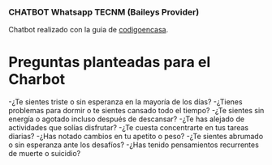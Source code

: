 ### CHATBOT Whatsapp TECNM (Baileys Provider)

Chatbot realizado con la guia de  [codigoencasa](https://app.codigoencasa.com/courses/curso-chatbot-whatsapp).


# Preguntas planteadas para el Charbot
-¿Te sientes triste o sin esperanza en la mayoría de los días?
-¿Tienes problemas para dormir o te sientes cansado todo el tiempo?
-¿Te sientes sin energía o agotado incluso después de descansar?
-¿Te has alejado de actividades que solías disfrutar?
-¿Te cuesta concentrarte en tus tareas diarias?
-¿Has notado cambios en tu apetito o peso?
-¿Te sientes abrumado o sin esperanza ante los desafíos?
-¿Has tenido pensamientos recurrentes de muerte o suicidio?


